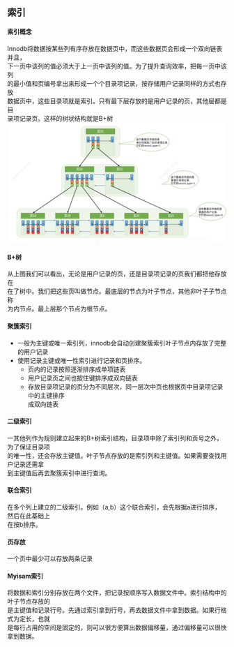 ## 索引  

#### 索引概念
Innodb将数据按某些列有序存放在数据页中，而这些数据页会形成一个双向链表并且，     
下一页中该列的值必须大于上一页中该列的值。为了提升查询效率，把每一页中该列  
的最小值和页编号拿出来形成一个个目录项记录，按存储用户记录同样的方式也存放  
数据页中，这些目录项就是索引。只有最下层存放的是用户记录的页，其他层都是目    
录项记录页。这样的树状结构就是B+树    
![tree!](/studyforbat/pic/tree.png "树")   

#### B+树
从上图我们可以看出，无论是用户记录的页，还是目录项记录的页我们都把他存放在  
在了树中。我们把这些页叫做节点。最底层的节点为叶子节点，其他非叶子子节点称  
为内节点。最上层那个节点为根节点。  

#### 聚簇索引  
- 一般为主键或唯一索引列，innodb会自动创建聚簇索引叶子节点内存放了完整的用户记录  
- 使用记录主键或唯一性索引进行记录和页排序。
    - 页内的记录按照逐渐排序成单项链表
    - 用户记录页之间也按住键排序成双向链表
    - 存放目录项记录的页分为不同层次，同一层次中页也根据页中目录项记录中的主键排序  
    成双向链表

#### 二级索引  
一其他列作为规则建立起来的B+树索引结构，目录项中除了索引列和页号之外，为了保证目录项  
的唯一性，还会存放主键值。叶子节点存放的是索引列和主键值。如果需要查找用户记录还需拿  
到主键值后再去聚簇索引中进行查询。  

#### 联合索引  
在多个列上建立的二级索引。例如（a,b）这个联合索引，会先根据a进行排序，然后在此基础上  
在按b排序。

#### 页存放
一个页中最少可以存放两条记录

#### Myisam索引  
将数据和索引分别存放在两个文件，把记录按顺序写入数据文件中。索引结构中的叶子节点存放的  
是主键值和记录行号。先通过索引拿到行号，再去数据文件中拿到数据。如果行格式为定长，也就  
是每行占用的空间是固定的，则可以很方便算出数据偏移量，通过偏移量可以很快拿到数据。
